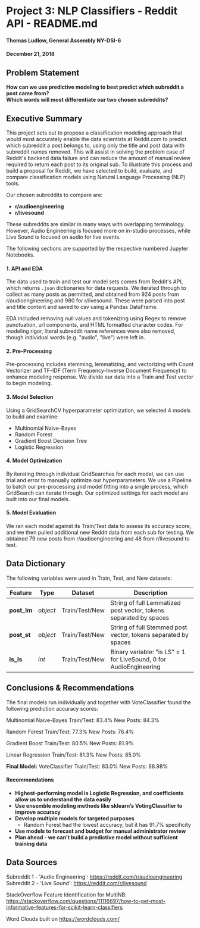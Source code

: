 # Project 3: NLP Classifiers - Reddit API - README.md
#### Thomas Ludlow, General Assembly NY-DSI-6
#### December 21, 2018

## Problem Statement

**How can we use predictive modeling to best predict which subreddit a post came from?**  
**Which words will most differentiate our two chosen subreddits?**

## Executive Summary

This project sets out to propose a classification modeling approach that would most accurately enable the data scientists at Reddit.com to predict which subreddit a post belongs to, using only the title and post data with subreddit names removed.  This will assist in solving the problem case of Reddit's backend data failure and can reduce the amount of manual review required to return each post to its original sub.  To illustrate this process and build a proposal for Reddit, we have selected to build, evaluate, and compare classification models using Natural Language Processing (NLP) tools.  

Our chosen subreddits to compare are:

 - **r/audioengineering**
 - **r/livesound**
 
These subreddits are similar in many ways with overlapping terminology.  However, Audio Engineering is focused more on in-studio processes, while Live Sound is focused on audio for live events.

The following sections are supported by the respective numbered Jupyter Notebooks.

#### 1. API and EDA

The data used to train and test our model sets comes from Reddit's API, which returns `.json` dictionaries for data requests.  We iterated through to collect as many posts as permitted, and obtained from 924 posts from r/audioengineering and 980 for r/livesound.  These were parsed into post and title content and saved to csv using a Pandas DataFrame.

EDA included removing null values and tokenizing using Regex to remove punctuation, url components, and HTML formatted character codes.  For modeling rigor, literal subreddit name references were also removed, though individual words (e.g. "audio", "live") were left in.

#### 2. Pre-Processing

Pre-processing includes stemming, lemmatizing, and vectorizing with Count Vectorizer and TF-IDF (Term Frequency-Inverse Document Frequency) to enhance modeling response.  We divide our data into a Train and Test vector to begin modeling.

#### 3. Model Selection

Using a GridSearchCV hyperparameter optimization, we selected 4 models to build and examine:
 - Multinomial Naive-Bayes
 - Random Forest
 - Gradient Boost Decision Tree
 - Logistic Regression

#### 4. Model Optimization

By iterating through individual GridSearches for each model, we can use trial and error to manually optimize our hyperparameters.  We use a Pipeline to batch our pre-processing and model fitting into a single process, which GridSearch can iterate through.  Our optimized settings for each model are built into our final models.

#### 5. Model Evaluation

We ran each model against its Train/Test data to assess its accuracy score, and we then pulled additional new Reddit data from each sub for testing.  We obtained 79 new posts from r/audioengineering and 48 from r/livesound to test.


## Data Dictionary

The following variables were used in Train, Test, and New datasets:

|Feature|Type|Dataset|Description|
|---|---|---|---|
|**post_lm**|*object*|Train/Test/New|String of full Lemmatized post vector, tokens separated by spaces|
|**post_st**|*object*|Train/Test/New|String of full Stemmed post vector, tokens separated by spaces|
|**is_ls**|*int*|Train/Test/New|Binary variable: "is LS" = 1 for LiveSound, 0 for AudioEngineering|

## Conclusions & Recommendations

The final models run individually and together with VoteClassifier found the following prediction accuracy scores:

Multinomial Naive-Bayes
Train/Test: 83.4%			New Posts: 84.3% 

Random Forest
Train/Test: 77.3%			New Posts: 76.4%

Gradient Boost
Train/Test: 80.5%			New Posts: 81.9%

Linear Regression
Train/Test: 81.3%			New Posts: 85.0%

**Final Model:**
VoteClassifier
Train/Test: 83.0%			New Posts: 88.98%


#### Recommendations

 - **Highest-performing model is Logistic Regression, and coefficients allow us to understand the data easily**
 - **Use ensemble modeling methods like sklearn’s VotingClassifier to improve accuracy**
 - **Develop multiple models for targeted purposes**
     -  Random Forest had the lowest accuracy, but it has 91.7% specificity
 - **Use models to forecast and budget for manual administrator review**
 - **Plan ahead - we can't build a predictive model without sufficient training data**

## Data Sources

Subreddit 1 - 'Audio Engineering': https://reddit.com/r/audioengineering
Subreddit 2 - 'Live Sound': https://reddit.com/r/livesound

StackOverflow Feature Identification for MultiNB: https://stackoverflow.com/questions/11116697/how-to-get-most-informative-features-for-scikit-learn-classifiers

Word Clouds built on https://wordclouds.com/